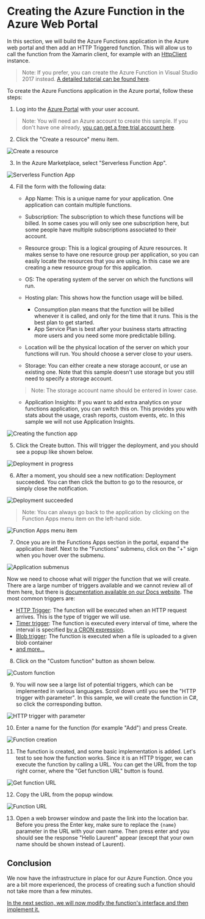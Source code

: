 # Creating the Azure Function in the Azure Web Portal

In this section, we will build the Azure Functions application in the Azure web portal and then add an HTTP Triggered function. This will allow us to call the function from the Xamarin client, for example with an [HttpClient](https://developer.xamarin.com/api/type/System.Net.Http.HttpClient/) instance.

> Note: If you prefer, you can create the Azure Function in Visual Studio 2017 instead. [A detailed tutorial can be found here](./creating-vs.md).

To create the Azure Functions application in the Azure portal, follow these steps:

1. Log into the [Azure Portal](http://portal.azure.com) with your user account.

> Note: You will need an Azure account to create this sample. If you don't have one already, [you can get a free trial account here](http://gslb.ch/a17).

2. Click the "Create a resource" menu item.

![Create a resource](./Img/2017-12-25_11-28-43.png)

3. In the Azure Marketplace, select "Serverless Function App".

![Serverless Function App](./Img/2017-12-25_11-29-38.png)

4. Fill the form with the following data:

    - App Name: This is a unique name for your application. One application can contain multiple functions.

    - Subscription: The subscription to which these functions will be billed. In some cases you will only see one subscription here, but some people have multiple subscriptions associated to their account.

    - Resource group: This is a logical grouping of Azure resources. It makes sense to have one resource group per application, so you can easily locate the resources that you are using. In this case we are creating a new resource group for this application.

    -  OS: The operating system of the server on which the functions will run.

    - Hosting plan: This shows how the function usage will be billed.
        - Consumption plan means that the function will be billed whenever it is called, and only for the time that it runs. This is the best plan to get started.
        - App Service Plan is best after your business starts attracting more users and you need some more predictable billing.

    - Location will be the physical location of the server on which your functions will run. You should choose a server close to your users.

    - Storage: You can either create a new storage account, or use an existing one. Note that this sample doesn't use storage but you still need to specify a storage account.

    > Note: The storage account name should be entered in lower case.

    - Application Insights: If you want to add extra analytics on your functions application, you can switch this on. This provides you with stats about the usage, crash reports, custom events, etc. In this sample we will not use Application Insights.

![Creating the function app](./Img/2017-12-25_11-31-10.png)

5. Click the Create button. This will trigger the deployment, and you should see a popup like shown below.

![Deployment in progress](./Img/2017-12-25_11-31-59.png)

6. After a moment, you should see a new notification: Deployment succeeded. You can then click the button to go to the resource, or simply close the notification.

![Deployment succeeded](./Img/2017-12-25_11-33-09.png)

> Note: You can always go back to the application by clicking on the Function Apps menu item on the left-hand side.

![Function Apps menu item](./Img/2017-12-25_11-33-36.png)

7. Once you are in the Functions Apps section in the portal, expand the application itself. Next to the "Functions" submenu, click on the "+" sign when you hover over the submenu.

![Application submenus](./Img/2017-12-25_11-40-33.png)

Now we need to choose what will *trigger* the function that we will create. There are a large number of triggers available and we cannot review all of them here, but there is [documentation available on our Docs website](http://gslb.ch/a63). The most common triggers are:

- [HTTP Trigger](http://gslb.ch/a65): The function will be executed when an HTTP request arrives. This is the type of trigger we will use.
- [Timer trigger](http://gslb.ch/a66): The function is executed every interval of time, where the interval is specified [by a CRON expression](https://en.wikipedia.org/wiki/Cron#CRON_expression).
- [Blob trigger](http://gslb.ch/a64): The function is executed when a file is uploaded to a given blob container
- [and more...](http://gslb.ch/a63)

8. Click on the "Custom function" button as shown below.

![Custom function](./Img/2017-12-25_11-41-25.png)

9. You will now see a large list of potential triggers, which can be implemented in various languages. Scroll down until you see the "HTTP trigger with parameter". In this sample, we will create the function in C#, so click the corresponding button.

![HTTP trigger with parameter](./Img/2017-12-25_12-14-21.png)

10. Enter a name for the function (for example "Add") and press Create.

![Function creation](./Img/2017-12-25_12-15-02.png)

11. The function is created, and some basic implementation is added. Let's test to see how the function works. Since it is an HTTP trigger, we can execute the function by calling a URL. You can get the URL from the top right corner, where the "Get function URL" button is found.

![Get function URL](./Img/2017-12-25_12-22-15.png)

12. Copy the URL from the popup window.

![Function URL](./Img/2017-12-25_12-23-13.png)

13. Open a web browser window and paste the link into the location bar. Before you press the Enter key, make sure to replace the ```{name}``` parameter in the URL with your own name. Then press enter and you should see the response "Hello Laurent" appear (except that your own name should be shown instead of Laurent).

## Conclusion

We now have the infrastructure in place for our Azure Function. Once you are a bit more experienced, the process of creating such a function should not take more than a few minutes. 

[In the next section, we will now modify the function's interface and then implement it.](./implementing.md)